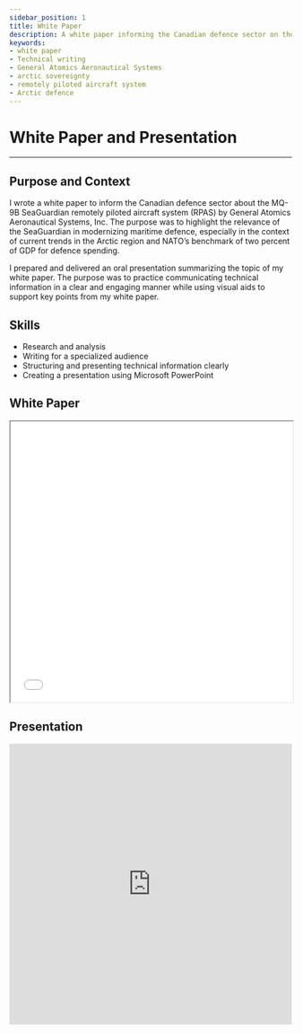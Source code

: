 ```yaml
---
sidebar_position: 1
title: White Paper
description: A white paper informing the Canadian defence sector on the MQ-9B SeaGuardian RPAS and its role in modernizing maritime defence amid Arctic security trends and NATO defence spending benchmarks
keywords: 
- white paper
- Technical writing
- General Atomics Aeronautical Systems
- arctic sovereignty
- remotely piloted aircraft system
- Arctic defence 
---
```

# White Paper and Presentation

---

## Purpose and Context

I wrote a white paper to inform the Canadian defence sector about the MQ-9B SeaGuardian remotely piloted aircraft system (RPAS) by General Atomics Aeronautical Systems, Inc. The purpose was to highlight the relevance of the SeaGuardian in modernizing maritime defence, especially in the context of current trends in the Arctic region and NATO’s benchmark of two percent of GDP for defence spending.

I prepared and delivered an oral presentation summarizing the topic of my white paper. The purpose was to practice communicating technical information in a clear and engaging manner while using visual aids to support key points from my white paper.

## Skills
- Research and analysis
- Writing for a specialized audience
- Structuring and presenting technical information clearly
- Creating a presentation using Microsoft PowerPoint 

## White Paper
<iframe
  src="/Portfolio/files/white.pdf"
  width="100%"
  height="500px"
></iframe>

## Presentation 
<iframe width="100%" height="500px" src="https://www.youtube.com/embed/5TLwN55bXEE?si=F_AIDi2dzmswQSou" title="YouTube video player" frameborder="0" allow="accelerometer; autoplay; clipboard-write; encrypted-media; gyroscope; picture-in-picture; web-share" referrerpolicy="strict-origin-when-cross-origin" allowfullscreen></iframe>